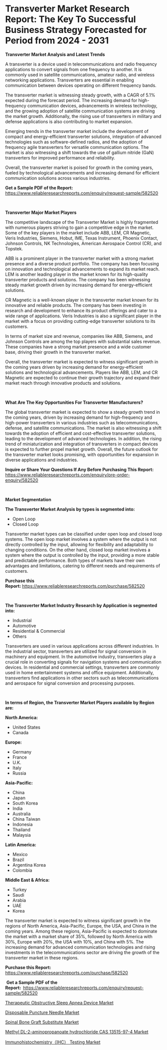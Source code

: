 <p><h1>Transverter Market Research Report: The Key To Successful Business Strategy Forecasted for Period from 2024 - 2031</h1></p><p><strong>Transverter Market Analysis and Latest Trends</strong></p>
<p><p>A transverter is a device used in telecommunications and radio frequency applications to convert signals from one frequency to another. It is commonly used in satellite communications, amateur radio, and wireless networking applications. Transverters are essential in enabling communication between devices operating on different frequency bands.</p><p>The transverter market is witnessing steady growth, with a CAGR of 5.1% expected during the forecast period. The increasing demand for high-frequency communication devices, advancements in wireless technology, and the growing adoption of satellite communication systems are driving the market growth. Additionally, the rising use of transverters in military and defense applications is also contributing to market expansion.</p><p>Emerging trends in the transverter market include the development of compact and energy-efficient transverter solutions, integration of advanced technologies such as software-defined radios, and the adoption of frequency agile transverters for versatile communication options. The market is also witnessing a shift towards the use of gallium nitride (GaN) transverters for improved performance and reliability.</p><p>Overall, the transverter market is poised for growth in the coming years, fueled by technological advancements and increasing demand for efficient communication solutions across various industries.</p></p>
<p><strong>Get a Sample PDF of the Report:&nbsp;</strong> <a href="https://www.reliableresearchreports.com/enquiry/request-sample/582520">https://www.reliableresearchreports.com/enquiry/request-sample/582520</a></p>
<p>&nbsp;</p>
<p><strong>Transverter Major Market Players</strong></p>
<p><p>The competitive landscape of the Transverter Market is highly fragmented with numerous players striving to gain a competitive edge in the market. Some of the key players in the market include ABB, LEM, CR Magnetic, Veris Industries, Siemens, Hobut, IME, Texas Instrument, Phoenix Contact, Johnson Controls, NK Technologies, American Aerospace Control (CR), and Topstek.</p><p>ABB is a prominent player in the transverter market with a strong market presence and a diverse product portfolio. The company has been focusing on innovation and technological advancements to expand its market reach. LEM is another leading player in the market known for its high-quality transverter products and solutions. The company has been witnessing steady market growth driven by increasing demand for energy-efficient solutions.</p><p>CR Magnetic is a well-known player in the transverter market known for its innovative and reliable products. The company has been investing in research and development to enhance its product offerings and cater to a wide range of applications. Veris Industries is also a significant player in the market with a focus on providing cutting-edge transverter solutions to its customers.</p><p>In terms of market size and revenue, companies like ABB, Siemens, and Johnson Controls are among the top players with substantial sales revenue. These companies have a strong market presence and a wide customer base, driving their growth in the transverter market.</p><p>Overall, the transverter market is expected to witness significant growth in the coming years driven by increasing demand for energy-efficient solutions and technological advancements. Players like ABB, LEM, and CR Magnetic are expected to continue their growth trajectory and expand their market reach through innovative products and solutions.</p></p>
<p>&nbsp;</p>
<p><strong>What Are The Key Opportunities For Transverter Manufacturers?</strong></p>
<p><p>The global transverter market is expected to show a steady growth trend in the coming years, driven by increasing demand for high-frequency and high-power transverters in various industries such as telecommunications, defense, and satellite communications. The market is also witnessing a shift towards the adoption of efficient and cost-effective transverter solutions, leading to the development of advanced technologies. In addition, the rising trend of miniaturization and integration of transverters in compact devices is expected to further propel market growth. Overall, the future outlook for the transverter market looks promising, with opportunities for expansion in diverse applications and industries.</p></p>
<p><strong>Inquire or Share Your Questions If Any Before Purchasing This Report:</strong> <a href="https://www.reliableresearchreports.com/enquiry/pre-order-enquiry/582520">https://www.reliableresearchreports.com/enquiry/pre-order-enquiry/582520</a></p>
<p>&nbsp;</p>
<p><strong>Market Segmentation</strong></p>
<p><strong>The Transverter Market Analysis by types is segmented into:</strong></p>
<p><ul><li>Open Loop</li><li>Closed Loop</li></ul></p>
<p><p>Transverter market types can be classified under open loop and closed loop systems. The open loop market involves a system where the output is not directly controlled by the input, allowing for flexibility and adaptability to changing conditions. On the other hand, closed loop market involves a system where the output is controlled by the input, providing a more stable and predictable performance. Both types of markets have their own advantages and limitations, catering to different needs and requirements of customers.</p></p>
<p><strong>Purchase this Report:&nbsp;</strong><a href="https://www.reliableresearchreports.com/purchase/582520">https://www.reliableresearchreports.com/purchase/582520</a></p>
<p>&nbsp;</p>
<p><strong>The Transverter Market Industry Research by Application is segmented into:</strong></p>
<p><ul><li>Industrial</li><li>Automotive</li><li>Residential & Commercial</li><li>Others</li></ul></p>
<p><p>Transverters are used in various applications across different industries. In the industrial sector, transverters are utilized for signal conversion in machinery and equipment. In the automotive industry, transverters play a crucial role in converting signals for navigation systems and communication devices. In residential and commercial settings, transverters are commonly used in home entertainment systems and office equipment. Additionally, transverters find applications in other sectors such as telecommunications and aerospace for signal conversion and processing purposes.</p></p>
<p>&nbsp;</p>
<p><strong>In terms of Region, the Transverter Market Players available by Region are:</strong></p>
<p>
    <p> <strong> North America: </strong>
        <ul>
            <li>United States</li>
            <li>Canada</li>
        </ul>
        </p> 
    <p> <strong> Europe: </strong>
        <ul>
            <li>Germany</li>
            <li>France</li>
            <li>U.K.</li>
            <li>Italy</li>
            <li>Russia</li>
        </ul>
        </p> 
    <p> <strong> Asia-Pacific: </strong>
        <ul>
            <li>China</li>
            <li>Japan</li>
            <li>South Korea</li>
            <li>India</li>
            <li>Australia</li>
            <li>China Taiwan</li>
            <li>Indonesia</li>
            <li>Thailand</li>
            <li>Malaysia</li>
        </ul>
        </p> 
    <p> <strong> Latin America: </strong>
        <ul>
            <li>Mexico</li>
            <li>Brazil</li>
            <li>Argentina Korea</li>
            <li>Colombia</li>
        </ul>
        </p> 
    <p> <strong> Middle East & Africa: </strong>
        <ul>
            <li>Turkey</li>
            <li>Saudi</li>
            <li>Arabia</li>
            <li>UAE</li>
            <li>Korea</li>
        </ul>
    </p>
    </p>
<p><p>The transverter market is expected to witness significant growth in the regions of North America, Asia-Pacific, Europe, the USA, and China in the coming years. Among these regions, Asia-Pacific is expected to dominate the market with a market share of 35%, followed by North America with 30%, Europe with 20%, the USA with 10%, and China with 5%. The increasing demand for advanced communication technologies and rising investments in the telecommunications sector are driving the growth of the transverter market in these regions.</p></p>
<p><strong>Purchase this Report: </strong><a href="https://www.reliableresearchreports.com/purchase/582520">https://www.reliableresearchreports.com/purchase/582520</a></p>
<p>&nbsp;<strong>Get a Sample PDF of the Report:&nbsp;&nbsp;</strong><a href="https://www.reliableresearchreports.com/enquiry/request-sample/582520">https://www.reliableresearchreports.com/enquiry/request-sample/582520</a></p>
<p><strong></strong></p>
<p><p><a href="https://medium.com/@michellebutler19/therapeutic-obstructive-sleep-apnea-device-market-the-key-to-successful-business-strategy-forecast-c8d3e51cdc9f">Therapeutic Obstructive Sleep Apnea Device Market</a></p><p><a href="https://medium.com/@debramedina73/analyzing-disposable-puncture-needle-market-global-industry-perspective-and-forecast-2024-to-a22f0875c54b">Disposable Puncture Needle Market</a></p><p><a href="https://medium.com/@michellebutler19/spinal-bone-graft-substitute-market-comprehensive-assessment-by-type-application-and-geography-9aa3352c897d">Spinal Bone Graft Substitute Market</a></p><p><a href="https://github.com/kosella/Market-Research-Report-List-2/blob/main/methyl-dl-2-aminopropanoate-hydrochloride-cas-13515-97-4-market.md">Methyl DL-2-aminopropanoate hydrochloride CAS 13515-97-4 Market</a></p><p><a href="https://github.com/nathandecarvalho/Market-Research-Report-List-2/blob/main/immunohistochemistryihc-testing-market.md">Immunohistochemistry（IHC） Testing Market</a></p></p>